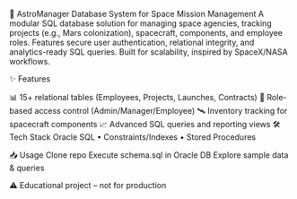 🚀 AstroManager
Database System for Space Mission Management
A modular SQL database solution for managing space agencies, tracking projects (e.g., Mars colonization), spacecraft, components, and employee roles. Features secure user authentication, relational integrity, and analytics-ready SQL queries. Built for scalability, inspired by SpaceX/NASA workflows.

✨ Features

📊 15+ relational tables (Employees, Projects, Launches, Contracts)
🔐 Role-based access control (Admin/Manager/Employee)
🛰️ Inventory tracking for spacecraft components
📈 Advanced SQL queries and reporting views
🛠️ Tech Stack
Oracle SQL • Constraints/Indexes • Stored Procedures

📥 Usage
Clone repo
Execute schema.sql in Oracle DB
Explore sample data & queries

⚠️ Educational project – not for production
